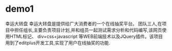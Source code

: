 # demo1
幸运大转盘
幸运大转盘是提供给广大消费者的一个在线抽奖平台。 团队三人,在项目中担任组长,主要负责项目计划,并和组员一起测试需求分析和代码编写,该网页使用HTML标记、
div+css+javascript 等WEB前端技术以及JQuery插件。该项目用到了editplus开发工具,实现了用户在线抽奖的功能.

